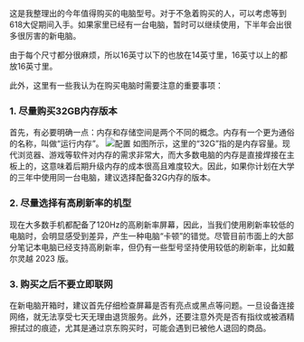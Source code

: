 这是我整理出的今年值得购买的电脑型号。对于不急着购买的人，可以考虑等到618大促期间入手。如果家里已经有一台电脑，暂时可以继续使用，下半年会出很多很厉害的新电脑。

由于每个尺寸都分很麻烦，所以16英寸以下的也放在14英寸里，16英寸以上的都放16英寸里。

此外，这里有一些我认为在购买电脑时需要注意的重要事项：
### 1. 尽量购买32GB内存版本
首先，有必要明确一点：内存和存储空间是两个不同的概念。内存有一个更为通俗的名称，叫做“运行内存”。
![配置](https://s2.loli.net/2024/06/11/FjzrOxmCZ1Kvi3b.png)
如图所示，这里的“32G”指的是内存容量。现代浏览器、游戏等软件对内存的需求非常大，而大多数电脑的内存是直接焊接在主板上的，这意味着后期升级内存的成本很高且难度较大。因此，如果你计划在大学的三年中使用同一台电脑，建议选择配备32G内存的版本。

### 2. 尽量选择有高刷新率的机型
现在大多数手机都配备了120Hz的高刷新率屏幕，因此，当我们使用刷新率较低的电脑时，会明显感受到差异，产生一种电脑“卡顿”的错觉。尽管目前市面上的大部分笔记本电脑已经支持高刷新率，但仍有一些型号坚持使用较低的刷新率，比如戴尔灵越 2023 版。

### 3. 购买之后不要立即联网
在新电脑开箱时，建议首先仔细检查屏幕是否有亮点或黑点等问题。一旦设备连接网络，就无法享受七天无理由退货服务。此外，还要注意外壳是否有指纹或被酒精擦拭过的痕迹，尤其是通过京东购买时，可能会遇到已被他人退回的商品。